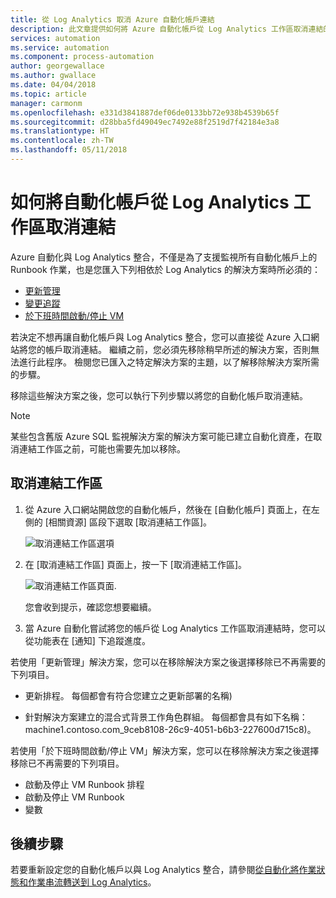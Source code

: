 ```yaml
---
title: 從 Log Analytics 取消 Azure 自動化帳戶連結
description: 此文章提供如何將 Azure 自動化帳戶從 Log Analytics 工作區取消連結的概觀。
services: automation
ms.service: automation
ms.component: process-automation
author: georgewallace
ms.author: gwallace
ms.date: 04/04/2018
ms.topic: article
manager: carmonm
ms.openlocfilehash: e331d3841887def06de0133bb72e938b4539b65f
ms.sourcegitcommit: d28bba5fd49049ec7492e88f2519d7f42184e3a8
ms.translationtype: HT
ms.contentlocale: zh-TW
ms.lasthandoff: 05/11/2018
---
```

# <a name="how-to-unlink-your-automation-account-from-a-log-analytics-workspace"></a>如何將自動化帳戶從 Log Analytics 工作區取消連結

Azure 自動化與 Log Analytics 整合，不僅是為了支援監視所有自動化帳戶上的 Runbook 作業，也是您匯入下列相依於 Log Analytics 的解決方案時所必須的：

* [更新管理](../operations-management-suite/oms-solution-update-management.md)
* [變更追蹤](../log-analytics/log-analytics-change-tracking.md)
* [於下班時間啟動/停止 VM](automation-solution-vm-management.md)

若決定不想再讓自動化帳戶與 Log Analytics 整合，您可以直接從 Azure 入口網站將您的帳戶取消連結。  繼續之前，您必須先移除稍早所述的解決方案，否則無法進行此程序。 檢閱您已匯入之特定解決方案的主題，以了解移除解決方案所需的步驟。

移除這些解決方案之後，您可以執行下列步驟以將您的自動化帳戶取消連結。

> [!NOTE]
> 某些包含舊版 Azure SQL 監視解決方案的解決方案可能已建立自動化資產，在取消連結工作區之前，可能也需要先加以移除。

## <a name="unlink-workspace"></a>取消連結工作區

1. 從 Azure 入口網站開啟您的自動化帳戶，然後在 [自動化帳戶] 頁面上，在左側的 [相關資源] 區段下選取 [取消連結工作區]。

   ![取消連結工作區選項](media/automation-unlink-from-log-analytics/automation-unlink-workspace-option.png)

1. 在 [取消連結工作區] 頁面上，按一下 [取消連結工作區]。

   ![取消連結工作區頁面](media/automation-unlink-from-log-analytics/automation-unlink-workspace-blade.png).

   您會收到提示，確認您想要繼續。

1. 當 Azure 自動化嘗試將您的帳戶從 Log Analytics 工作區取消連結時，您可以從功能表在 [通知] 下追蹤進度。

若使用「更新管理」解決方案，您可以在移除解決方案之後選擇移除已不再需要的下列項目。

* 更新排程。  每個都會有符合您建立之更新部署的名稱)

* 針對解決方案建立的混合式背景工作角色群組。  每個都會具有如下名稱：machine1.contoso.com_9ceb8108-26c9-4051-b6b3-227600d715c8)。

若使用「於下班時間啟動/停止 VM」解決方案，您可以在移除解決方案之後選擇移除已不再需要的下列項目。

* 啟動及停止 VM Runbook 排程
* 啟動及停止 VM Runbook
* 變數

## <a name="next-steps"></a>後續步驟

若要重新設定您的自動化帳戶以與 Log Analytics 整合，請參閱[從自動化將作業狀態和作業串流轉送到 Log Analytics](automation-manage-send-joblogs-log-analytics.md)。